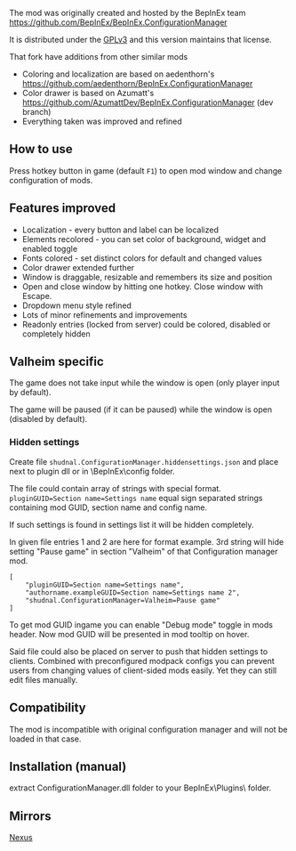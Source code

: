 The mod was originally created and hosted by the BepInEx team https://github.com/BepInEx/BepInEx.ConfigurationManager

It is distributed under the [GPLv3](https://www.gnu.org/licenses/gpl-3.0.html) and this version maintains that license.

That fork have additions from other similar mods
* Coloring and localization are based on aedenthorn's https://github.com/aedenthorn/BepInEx.ConfigurationManager
* Color drawer is based on Azumatt's https://github.com/AzumattDev/BepInEx.ConfigurationManager (dev branch)
* Everything taken was improved and refined

## How to use
Press hotkey button in game (default `F1`) to open mod window and change configuration of mods.

## Features improved
* Localization - every button and label can be localized
* Elements recolored - you can set color of background, widget and enabled toggle
* Fonts colored - set distinct colors for default and changed values
* Color drawer extended further
* Window is draggable, resizable and remembers its size and position
* Open and close window by hitting one hotkey. Close window with Escape.
* Dropdown menu style refined
* Lots of minor refinements and improvements
* Readonly entries (locked from server) could be colored, disabled or completely hidden

## Valheim specific
The game does not take input while the window is open (only player input by default).

The game will be paused (if it can be paused) while the window is open (disabled by default).

### Hidden settings
Create file `shudnal.ConfigurationManager.hiddensettings.json` and place next to plugin dll or in \BepInEx\config folder.

The file could contain array of strings with special format. `pluginGUID=Section name=Settings name` equal sign separated strings containing mod GUID, section name and config name. 

If such settings is found in settings list it will be hidden completely.

In given file entries 1 and 2 are here for format example. 3rd string will hide setting "Pause game" in section "Valheim" of that Configuration manager mod.
```
[
	"pluginGUID=Section name=Settings name",
	"authorname.exampleGUID=Section name=Settings name 2",
	"shudnal.ConfigurationManager=Valheim=Pause game"
]
```

To get mod GUID ingame you can enable "Debug mode" toggle in mods header. Now mod GUID will be presented in mod tooltip on hover.

Said file could also be placed on server to push that hidden settings to clients. Combined with preconfigured modpack configs you can prevent users from changing values of client-sided mods easily. Yet they can still edit files manually.

## Compatibility
The mod is incompatible with original configuration manager and will not be loaded in that case.

## Installation (manual)
extract ConfigurationManager.dll folder to your BepInEx\Plugins\ folder.

## Mirrors
[Nexus](https://www.nexusmods.com/valheim/mods/2746)